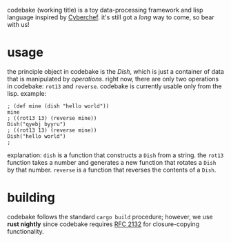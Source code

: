 codebake (working title) is a toy data-processing framework and lisp language inspired by [Cyberchef](https://gchq.github.io/CyberChef/). it's still got a *long* way to come, so bear with us!

# usage
the principle object in codebake is the *Dish*, which is just a container of data that is manipulated by *operations*. right now, there are only two operations in codebake: `rot13` and `reverse`. codebake is currently usable only from the lisp. example:
```
; (def mine (dish "hello world"))
mine
; ((rot13 13) (reverse mine))
Dish("qyebj byyru")
; ((rot13 13) (reverse mine))
Dish("hello world")
;
```

explanation: `dish` is a function that constructs a `Dish` from a string. the `rot13` function takes a number and generates a new function that rotates a `Dish` by that number. `reverse` is a function that reverses the contents of a `Dish`. 

# building
codebake follows the standard `cargo build` procedure; however, we use **rust nightly** since codebake requires [RFC 2132](https://github.com/rust-lang/rust/issues/44490) for closure-copying functionality.
